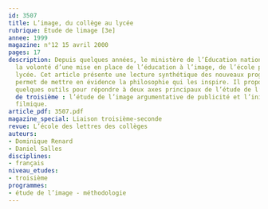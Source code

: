 ```yaml
---
id: 3507
title: L’image, du collège au lycée
rubrique: Étude de limage [3e]
annee: 1999
magazine: n°12 15 avril 2000
pages: 17
description: Depuis quelques années, le ministère de l’Éducation nationale manifeste
  la volonté d’une mise en place de l’éducation à l’image, de l’école primaire au
  lycée. Cet article présente une lecture synthétique des nouveaux programmes qui
  permet de mettre en évidence la philosophie qui les inspire. Il propose ensuite
  quelques outils pour répondre à deux axes principaux de l’étude de l’image en classe
  de troisième : l’étude de l’image argumentative de publicité et l’initiation à l’analyse
  filmique.
article_pdf: 3507.pdf
magazine_special: Liaison troisième-seconde
revue: L’école des lettres des collèges
auteurs:
- Dominique Renard
- Daniel Salles
disciplines:
- français
niveau_etudes:
- troisième
programmes:
- étude de l’image - méthodologie
---
```

